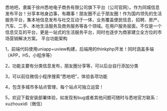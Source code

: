 悉地吧，隶属于徐州悉地电子商务有限公司旗下平台（公司官网）。作为同城信息发布平台！分享本地身边事，有趣事！朋友圈不止于朋友圈！作为国内领先的生活服务平台，集本地信息发布与社交互动于一体，业务覆盖便民信息，招聘、房产、汽车、二手、本地生活服务及商务服务等各个领域。在用户服务层面，不仅是一个信息交互的平台，更是一站式的生活服务平台，同时也逐步为商家建立全方位的市场营销解决方案。
平台功能架构

1，前端代码使用uniapp+uview构建，后端用的thinkphp开发！同时涵盖多端（APP，H5，小程序等）

2，功能主要有分类信息发布，朋友圈分享等，可以后台自行添加分类

3，可以前往微信小程序搜索“悉地吧”，体验各项功能

4，包含多城市多站点管理，每个站点可独立运营！

5，欢迎下载安装部署体验，如发现有bug或者其他问题可随时与悉地官方联系：xuzhouxidi（微信）
